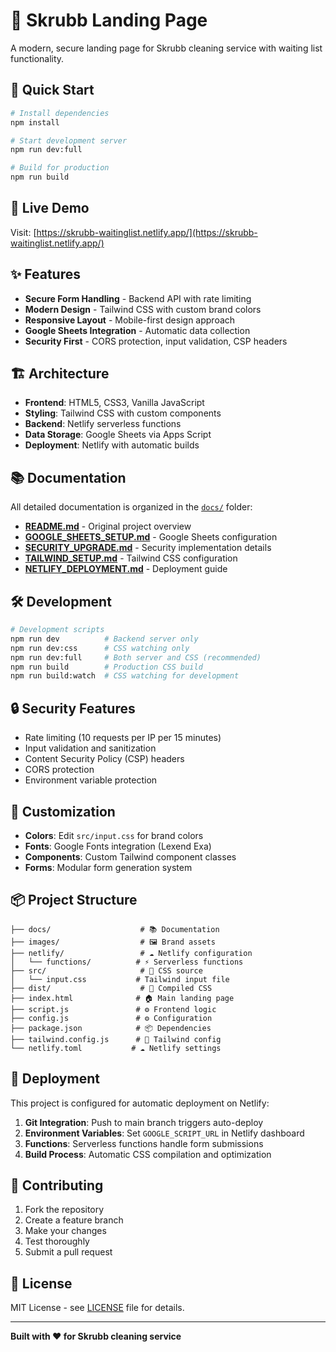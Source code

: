 # 🧹 Skrubb Landing Page

A modern, secure landing page for Skrubb cleaning service with waiting list functionality.

## 🚀 Quick Start

```bash
# Install dependencies
npm install

# Start development server
npm run dev:full

# Build for production
npm run build
```

## 📱 Live Demo

Visit: [https://skrubb-waitinglist.netlify.app/](https://skrubb-waitinglist.netlify.app/)

## ✨ Features

- **Secure Form Handling** - Backend API with rate limiting
- **Modern Design** - Tailwind CSS with custom brand colors
- **Responsive Layout** - Mobile-first design approach
- **Google Sheets Integration** - Automatic data collection
- **Security First** - CORS protection, input validation, CSP headers

## 🏗️ Architecture

- **Frontend**: HTML5, CSS3, Vanilla JavaScript
- **Styling**: Tailwind CSS with custom components
- **Backend**: Netlify serverless functions
- **Data Storage**: Google Sheets via Apps Script
- **Deployment**: Netlify with automatic builds

## 📚 Documentation

All detailed documentation is organized in the [`docs/`](./docs/) folder:

- [**README.md**](./docs/README.md) - Original project overview
- [**GOOGLE_SHEETS_SETUP.md**](./docs/GOOGLE_SHEETS_SETUP.md) - Google Sheets configuration
- [**SECURITY_UPGRADE.md**](./docs/SECURITY_UPGRADE.md) - Security implementation details
- [**TAILWIND_SETUP.md**](./docs/TAILWIND_SETUP.md) - Tailwind CSS configuration
- [**NETLIFY_DEPLOYMENT.md**](./docs/NETLIFY_DEPLOYMENT.md) - Deployment guide

## 🛠️ Development

```bash
# Development scripts
npm run dev          # Backend server only
npm run dev:css      # CSS watching only
npm run dev:full     # Both server and CSS (recommended)
npm run build        # Production CSS build
npm run build:watch  # CSS watching for development
```

## 🔒 Security Features

- Rate limiting (10 requests per IP per 15 minutes)
- Input validation and sanitization
- Content Security Policy (CSP) headers
- CORS protection
- Environment variable protection

## 🎨 Customization

- **Colors**: Edit `src/input.css` for brand colors
- **Fonts**: Google Fonts integration (Lexend Exa)
- **Components**: Custom Tailwind component classes
- **Forms**: Modular form generation system

## 📦 Project Structure

```
├── docs/                    # 📚 Documentation
├── images/                  # 🖼️ Brand assets
├── netlify/                 # ☁️ Netlify configuration
│   └── functions/          # ⚡ Serverless functions
├── src/                     # 🎨 CSS source
│   └── input.css           # Tailwind input file
├── dist/                    # 🚀 Compiled CSS
├── index.html              # 🏠 Main landing page
├── script.js               # ⚙️ Frontend logic
├── config.js               # ⚙️ Configuration
├── package.json            # 📦 Dependencies
├── tailwind.config.js      # 🎨 Tailwind config
└── netlify.toml           # ☁️ Netlify settings
```

## 🚀 Deployment

This project is configured for automatic deployment on Netlify:

1. **Git Integration**: Push to main branch triggers auto-deploy
2. **Environment Variables**: Set `GOOGLE_SCRIPT_URL` in Netlify dashboard
3. **Functions**: Serverless functions handle form submissions
4. **Build Process**: Automatic CSS compilation and optimization

## 🤝 Contributing

1. Fork the repository
2. Create a feature branch
3. Make your changes
4. Test thoroughly
5. Submit a pull request

## 📄 License

MIT License - see [LICENSE](./LICENSE) file for details.

---

**Built with ❤️ for Skrubb cleaning service**
